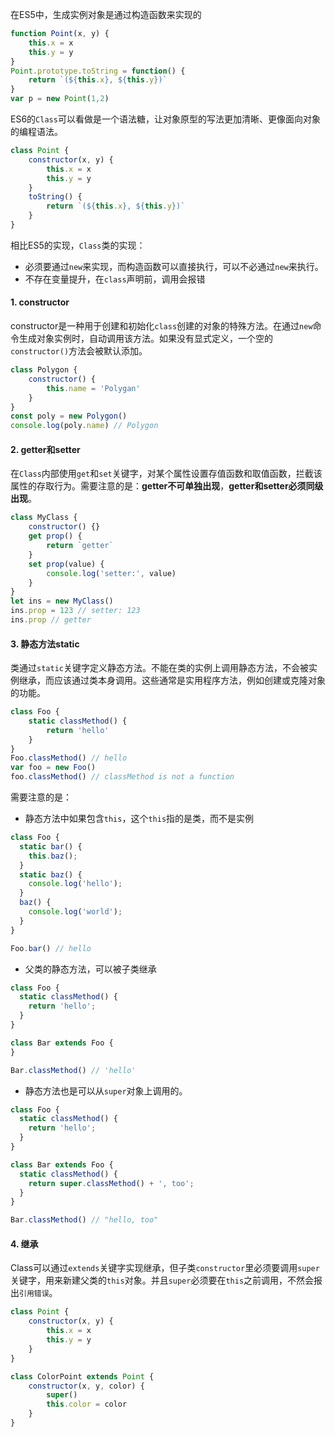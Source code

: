 <!-- ---
title: ES6系列之Class
date: 2022-10-28
tags: ES6系列, JS基础系列
set: ES6
--- -->

在ES5中，生成实例对象是通过构造函数来实现的
```javascript
function Point(x, y) {
    this.x = x
    this.y = y
}
Point.prototype.toString = function() {
    return `(${this.x}, ${this.y})`
}
var p = new Point(1,2)
```
ES6的`Class`可以看做是一个语法糖，让对象原型的写法更加清晰、更像面向对象的编程语法。
```javascript
class Point {
    constructor(x, y) {
        this.x = x
        this.y = y
    }
    toString() {
        return `(${this.x}, ${this.y})`
    }
}
```
相比ES5的实现，`Class`类的实现：
* 必须要通过`new`来实现，而构造函数可以直接执行，可以不必通过`new`来执行。
* 不存在变量提升，在`class`声明前，调用会报错

#### 1. constructor

constructor是一种用于创建和初始化`class`创建的对象的特殊方法。在通过`new`命令生成对象实例时，自动调用该方法。如果没有显式定义，一个空的`constructor()`方法会被默认添加。

```javascript
class Polygon {
    constructor() {
        this.name = 'Polygan'
    }
}
const poly = new Polygon()
console.log(poly.name) // Polygon
```

#### 2. getter和setter

在`Class`内部使用`get`和`set`关键字，对某个属性设置存值函数和取值函数，拦截该属性的存取行为。需要注意的是：**getter不可单独出现**，**getter和setter必须同级出现**。

```javascript
class MyClass {
    constructor() {}
    get prop() {
        return `getter`
    }
    set prop(value) {
        console.log('setter:', value)
    }
}
let ins = new MyClass()
ins.prop = 123 // setter: 123
ins.prop // getter
```

#### 3. 静态方法static

类通过`static`关键字定义静态方法。不能在类的实例上调用静态方法，不会被实例继承，而应该通过类本身调用。这些通常是实用程序方法，例如创建或克隆对象的功能。

```javascript
class Foo {
    static classMethod() {
        return 'hello'
    }
}
Foo.classMethod() // hello
var foo = new Foo()
foo.classMethod() // classMethod is not a function
```

需要注意的是：
* 静态方法中如果包含`this`，这个`this`指的是类，而不是实例

```javascript
class Foo {
  static bar() {
    this.baz();
  }
  static baz() {
    console.log('hello');
  }
  baz() {
    console.log('world');
  }
}

Foo.bar() // hello
```

* 父类的静态方法，可以被子类继承

```javascript
class Foo {
  static classMethod() {
    return 'hello';
  }
}

class Bar extends Foo {
}

Bar.classMethod() // 'hello'
```

* 静态方法也是可以从`super`对象上调用的。

```javascript
class Foo {
  static classMethod() {
    return 'hello';
  }
}

class Bar extends Foo {
  static classMethod() {
    return super.classMethod() + ', too';
  }
}

Bar.classMethod() // "hello, too"
```

#### 4. 继承

Class可以通过`extends`关键字实现继承，但子类`constructor`里必须要调用`super`关键字，用来新建父类的`this`对象。并且`super`必须要在`this`之前调用，不然会报出`引用错误`。

```javascript
class Point {
    constructor(x, y) {
        this.x = x
        this.y = y
    }
}

class ColorPoint extends Point {
    constructor(x, y, color) {
        super()
        this.color = color
    }
}
```